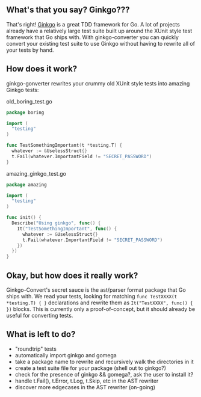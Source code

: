 What's that you say? Ginkgo???
-----------------------

That's right! [Ginkgo](https://github.com/onsi/ginkgo) is a great TDD framework for Go. A lot of projects already have a relatively large test suite built up around the XUnit style test framework that Go ships with. With ginkgo-converter you can quickly convert your existing test suite to use Ginkgo without having to rewrite all of your tests by hand.

How does it work?
-----------------

ginkgo-gonverter rewrites your crummy old XUnit style tests into amazing Ginkgo tests:

old_boring_test.go
```go
package boring

import (
  "testing"
)

func TestSomethingImportant(t *testing.T) {
  whatever := &UselessStruct{}
  t.Fail(whatever.ImportantField != "SECRET_PASSWORD")
}
```

amazing_ginkgo_test.go
```go
package amazing

import (
  "testing"
)

func init() {
  Describe("Using ginkgo", func() {
    It("TestSomethingImportant", func() {
      whatever := &UselessStruct{}
      t.Fail(whatever.ImportantField != "SECRET_PASSWORD")
    })
  })
}
```

Okay, but how does it really work?
----------------------------------

Ginkgo-Convert's secret sauce is the ast/parser format package that Go ships with. We read your tests, looking for matching `func TestXXXX(t *testing.T) { }` declarations and rewrite them as `It("TestXXXX", func() { })` blocks. This is currently only a proof-of-concept, but it should already be useful for converting tests.

What is left to do?
-----------------------
* "roundtrip" tests
* automatically import ginkgo and gomega
* take a package name to rewrite and recursively walk the directories in it
* create a test suite file for your package (shell out to ginkgo?)
* check for the presence of ginkgo && gomega?, ask the user to install it?
* handle t.Fail(), t.Error, t.Log, t.Skip, etc in the AST rewriter
* discover more edgecases in the AST rewriter (on-going)
